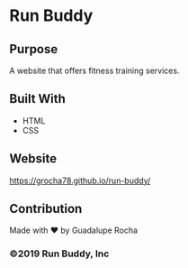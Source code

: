 # Run Buddy

## Purpose
A website that offers fitness training services.

## Built With
* HTML
* CSS

## Website
https://grocha78.github.io/run-buddy/

## Contribution
Made with ❤️ by Guadalupe Rocha

### ©️2019 Run Buddy, Inc



